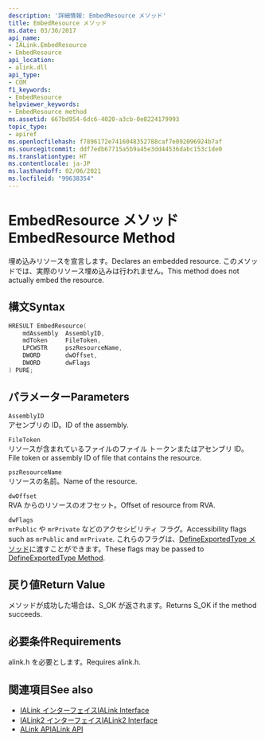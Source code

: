 ```yaml
---
description: '詳細情報: EmbedResource メソッド'
title: EmbedResource メソッド
ms.date: 03/30/2017
api_name:
- IALink.EmbedResource
- EmbedResource
api_location:
- alink.dll
api_type:
- COM
f1_keywords:
- EmbedResource
helpviewer_keywords:
- EmbedResource method
ms.assetid: 667bd954-6dc6-4020-a3cb-0e8224179993
topic_type:
- apiref
ms.openlocfilehash: f7896172e7416048352788caf7e092096924b7af
ms.sourcegitcommit: ddf7edb67715a5b9a45e3dd44536dabc153c1de0
ms.translationtype: HT
ms.contentlocale: ja-JP
ms.lasthandoff: 02/06/2021
ms.locfileid: "99638354"
---
```

# <a name="embedresource-method"></a><span data-ttu-id="3414b-103">EmbedResource メソッド</span><span class="sxs-lookup"><span data-stu-id="3414b-103">EmbedResource Method</span></span>

<span data-ttu-id="3414b-104">埋め込みリソースを宣言します。</span><span class="sxs-lookup"><span data-stu-id="3414b-104">Declares an embedded resource.</span></span> <span data-ttu-id="3414b-105">このメソッドでは、実際のリソース埋め込みは行われません。</span><span class="sxs-lookup"><span data-stu-id="3414b-105">This method does not actually embed the resource.</span></span>  
  
## <a name="syntax"></a><span data-ttu-id="3414b-106">構文</span><span class="sxs-lookup"><span data-stu-id="3414b-106">Syntax</span></span>  
  
```cpp  
HRESULT EmbedResource(  
    mdAssembly  AssemblyID,  
    mdToken     FileToken,  
    LPCWSTR     pszResourceName,  
    DWORD       dwOffset,  
    DWORD       dwFlags  
) PURE;  
```  
  
## <a name="parameters"></a><span data-ttu-id="3414b-107">パラメーター</span><span class="sxs-lookup"><span data-stu-id="3414b-107">Parameters</span></span>  

 `AssemblyID`  
 <span data-ttu-id="3414b-108">アセンブリの ID。</span><span class="sxs-lookup"><span data-stu-id="3414b-108">ID of the assembly.</span></span>  
  
 `FileToken`  
 <span data-ttu-id="3414b-109">リソースが含まれているファイルのファイル トークンまたはアセンブリ ID。</span><span class="sxs-lookup"><span data-stu-id="3414b-109">File token or assembly ID of file that contains the resource.</span></span>  
  
 `pszResourceName`  
 <span data-ttu-id="3414b-110">リソースの名前。</span><span class="sxs-lookup"><span data-stu-id="3414b-110">Name of the resource.</span></span>  
  
 `dwOffset`  
 <span data-ttu-id="3414b-111">RVA からのリソースのオフセット。</span><span class="sxs-lookup"><span data-stu-id="3414b-111">Offset of resource from RVA.</span></span>  
  
 `dwFlags`  
 <span data-ttu-id="3414b-112">`mrPublic` や `mrPrivate` などのアクセシビリティ フラグ。</span><span class="sxs-lookup"><span data-stu-id="3414b-112">Accessibility flags such as `mrPublic` and `mrPrivate`.</span></span> <span data-ttu-id="3414b-113">これらのフラグは、[DefineExportedType メソッド](../metadata/imetadataassemblyemit-defineexportedtype-method.md)に渡すことができます。</span><span class="sxs-lookup"><span data-stu-id="3414b-113">These flags may be passed to [DefineExportedType Method](../metadata/imetadataassemblyemit-defineexportedtype-method.md).</span></span>  
  
## <a name="return-value"></a><span data-ttu-id="3414b-114">戻り値</span><span class="sxs-lookup"><span data-stu-id="3414b-114">Return Value</span></span>  

 <span data-ttu-id="3414b-115">メソッドが成功した場合は、S_OK が返されます。</span><span class="sxs-lookup"><span data-stu-id="3414b-115">Returns S_OK if the method succeeds.</span></span>  
  
## <a name="requirements"></a><span data-ttu-id="3414b-116">必要条件</span><span class="sxs-lookup"><span data-stu-id="3414b-116">Requirements</span></span>  

 <span data-ttu-id="3414b-117">alink.h を必要とします。</span><span class="sxs-lookup"><span data-stu-id="3414b-117">Requires alink.h.</span></span>  
  
## <a name="see-also"></a><span data-ttu-id="3414b-118">関連項目</span><span class="sxs-lookup"><span data-stu-id="3414b-118">See also</span></span>

- [<span data-ttu-id="3414b-119">IALink インターフェイス</span><span class="sxs-lookup"><span data-stu-id="3414b-119">IALink Interface</span></span>](ialink-interface.md)
- [<span data-ttu-id="3414b-120">IALink2 インターフェイス</span><span class="sxs-lookup"><span data-stu-id="3414b-120">IALink2 Interface</span></span>](ialink2-interface.md)
- [<span data-ttu-id="3414b-121">ALink API</span><span class="sxs-lookup"><span data-stu-id="3414b-121">ALink API</span></span>](index.md)
